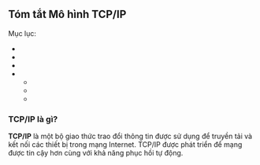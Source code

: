 ## Tóm tắt Mô hình TCP/IP
Mục lục:

-
-
-
-
  -
  -
  -


### TCP/IP là gì?
**TCP/IP** là một bộ giao thức trao đổi thông tin được sử dụng để truyền tải và kết nối các thiết bị trong mạng Internet.
TCP/IP được phát triển để mạng được tin cậy hơn cùng với khả năng phục hồi tự động.

